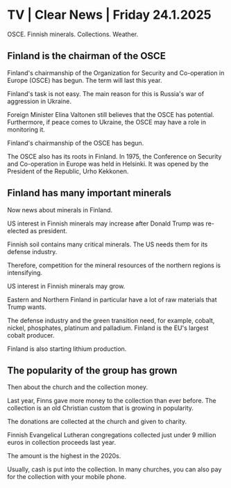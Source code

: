 # TV \| Clear News \| Friday 24.1.2025

OSCE. Finnish minerals. Collections. Weather.

## Finland is the chairman of the OSCE

Finland's chairmanship of the Organization for Security and Co-operation in Europe (OSCE) has begun. The term will last this year.

Finland's task is not easy. The main reason for this is Russia's war of aggression in Ukraine.

Foreign Minister Elina Valtonen still believes that the OSCE has potential. Furthermore, if peace comes to Ukraine, the OSCE may have a role in monitoring it.

Finland's chairmanship of the OSCE has begun.

The OSCE also has its roots in Finland. In 1975, the Conference on Security and Co-operation in Europe was held in Helsinki. It was opened by the President of the Republic, Urho Kekkonen.

## Finland has many important minerals

Now news about minerals in Finland.

US interest in Finnish minerals may increase after Donald Trump was re-elected as president.

Finnish soil contains many critical minerals. The US needs them for its defense industry.

Therefore, competition for the mineral resources of the northern regions is intensifying.

US interest in Finnish minerals may grow.

Eastern and Northern Finland in particular have a lot of raw materials that Trump wants.

The defense industry and the green transition need, for example, cobalt, nickel, phosphates, platinum and palladium. Finland is the EU's largest cobalt producer.

Finland is also starting lithium production.

## The popularity of the group has grown

Then about the church and the collection money.

Last year, Finns gave more money to the collection than ever before. The collection is an old Christian custom that is growing in popularity.

The donations are collected at the church and given to charity.

Finnish Evangelical Lutheran congregations collected just under 9 million euros in collection proceeds last year.

The amount is the highest in the 2020s.

Usually, cash is put into the collection. In many churches, you can also pay for the collection with your mobile phone.

